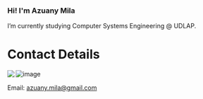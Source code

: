 ### Hi! I'm Azuany Mila 

 I’m currently studying Computer Systems Engineering @ UDLAP. 

# Contact Details 
[<img align="left" src="https://img.shields.io/badge/LinkedIn-0077B5.svg?&style=for-the-badge&logo=medium&logoColor=white" />][in]
![image]({[BadgeURLHere](https://img.shields.io/badge/LinkedIn-0077B5?style=for-the-badge&logo=linkedin&logoColor=white)})	

Email: azuany.mila@gmail.com

<!--
**azu-any/azu-any** is a ✨ _special_ ✨ repository because its `README.md` (this file) appears on your GitHub profile.

Here are some ideas to get you started:

- 🔭 I’m currently working on ...
- 🌱 I’m currently learning ...
- 👯 I’m looking to collaborate on ...
- 🤔 I’m looking for help with ...
- 💬 Ask me about ...
- 📫 How to reach me: ...
- 😄 Pronouns: ...
- ⚡ Fun fact: ...
-->
[in]: http://www.linkedin.com/in/azuany-mila
